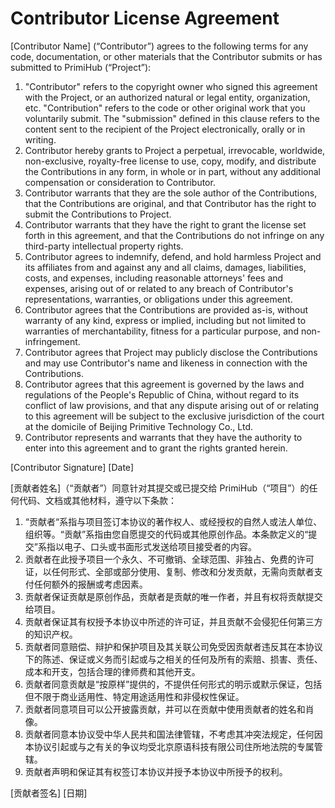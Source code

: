 # Contributor License Agreement
[Contributor Name] (“Contributor”) agrees to the following terms for any code, documentation, or other materials that the Contributor submits or has submitted to PrimiHub (“Project”):
1. "Contributor" refers to the copyright owner who signed this agreement with the Project, or an authorized natural or legal entity, organization, etc. "Contribution" refers to the code or other original work that you voluntarily submit. The "submission" defined in this clause refers to the content sent to the recipient of the Project electronically, orally or in writing.
2. Contributor hereby grants to Project a perpetual, irrevocable, worldwide, non-exclusive, royalty-free license to use, copy, modify, and distribute the Contributions in any form, in whole or in part, without any additional compensation or consideration to Contributor.
3. Contributor warrants that they are the sole author of the Contributions, that the Contributions are original, and that Contributor has the right to submit the Contributions to Project.
4. Contributor warrants that they have the right to grant the license set forth in this agreement, and that the Contributions do not infringe on any third-party intellectual property rights.
5. Contributor agrees to indemnify, defend, and hold harmless Project and its affiliates from and against any and all claims, damages, liabilities, costs, and expenses, including reasonable attorneys' fees and expenses, arising out of or related to any breach of Contributor's representations, warranties, or obligations under this agreement.
6. Contributor agrees that the Contributions are provided as-is, without warranty of any kind, express or implied, including but not limited to warranties of merchantability, fitness for a particular purpose, and non-infringement.
7. Contributor agrees that Project may publicly disclose the Contributions and may use Contributor's name and likeness in connection with the Contributions.
8. Contributor agrees that this agreement is governed by the laws and regulations of the People's Republic of China, without regard to its conflict of law provisions, and that any dispute arising out of or relating to this agreement will be subject to the exclusive jurisdiction of the court at the domicile of Beijing Primitive Technology Co., Ltd.
9. Contributor represents and warrants that they have the authority to enter into this agreement and to grant the rights granted herein.
 
[Contributor Signature]
[Date]

[贡献者姓名]（“贡献者”）同意针对其提交或已提交给 PrimiHub（“项目”）的任何代码、文档或其他材料，遵守以下条款：
1. “贡献者“系指与项目签订本协议的著作权人、或经授权的自然人或法人单位、组织等。“贡献”系指由您自愿提交的代码或其他原创作品。本条款定义的“提交”系指以电子、口头或书面形式发送给项目接受者的内容。
2. 贡献者在此授予项目一个永久、不可撤销、全球范围、非独占、免费的许可证，以任何形式、全部或部分使用、复制、修改和分发贡献，无需向贡献者支付任何额外的报酬或考虑因素。
3. 贡献者保证贡献是原创作品，贡献者是贡献的唯一作者，并且有权将贡献提交给项目。
4. 贡献者保证其有权授予本协议中所述的许可证，并且贡献不会侵犯任何第三方的知识产权。
5. 贡献者同意赔偿、辩护和保护项目及其关联公司免受因贡献者违反其在本协议下的陈述、保证或义务而引起或与之相关的任何及所有的索赔、损害、责任、成本和开支，包括合理的律师费和其他开支。
6. 贡献者同意贡献是“按原样”提供的，不提供任何形式的明示或默示保证，包括但不限于商业适用性、特定用途适用性和非侵权性保证。
7. 贡献者同意项目可以公开披露贡献，并可以在贡献中使用贡献者的姓名和肖像。
8. 贡献者同意本协议受中华人民共和国法律管辖，不考虑其冲突法规定，任何因本协议引起或与之有关的争议均受北京原语科技有限公司住所地法院的专属管辖。
9. 贡献者声明和保证其有权签订本协议并授予本协议中所授予的权利。
 
[贡献者签名]
[日期]
